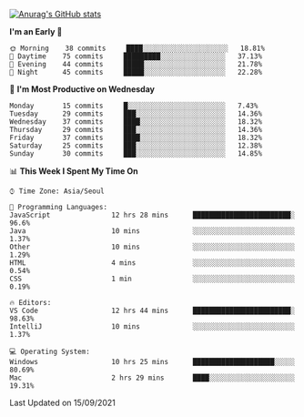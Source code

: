 
<!--
**BHyeonKim/BHyeonKim** is a ✨ _special_ ✨ repository because its `README.md` (this file) appears on your GitHub profile.

Here are some ideas to get you started:

- 🔭 I’m currently working on ...
- 🌱 I’m currently learning ...
- 👯 I’m looking to collaborate on ...
- 🤔 I’m looking for help with ...
- 💬 Ask me about ...
- 📫 How to reach me: ...
- 😄 Pronouns: ...
- ⚡ Fun fact: ...
-->
[![Anurag's GitHub stats](https://github-readme-stats.vercel.app/api?username=BHyeonKim&show_icons=true&theme=dark)
](https://github.com/anuraghazra/github-readme-stats)
<!--START_SECTION:waka-->
**I'm an Early 🐤** 

```text
🌞 Morning    38 commits     ████░░░░░░░░░░░░░░░░░░░░░   18.81% 
🌆 Daytime    75 commits     █████████░░░░░░░░░░░░░░░░   37.13% 
🌃 Evening    44 commits     █████░░░░░░░░░░░░░░░░░░░░   21.78% 
🌙 Night      45 commits     █████░░░░░░░░░░░░░░░░░░░░   22.28%

```
📅 **I'm Most Productive on Wednesday** 

```text
Monday       15 commits     █░░░░░░░░░░░░░░░░░░░░░░░░   7.43% 
Tuesday      29 commits     ███░░░░░░░░░░░░░░░░░░░░░░   14.36% 
Wednesday    37 commits     ████░░░░░░░░░░░░░░░░░░░░░   18.32% 
Thursday     29 commits     ███░░░░░░░░░░░░░░░░░░░░░░   14.36% 
Friday       37 commits     ████░░░░░░░░░░░░░░░░░░░░░   18.32% 
Saturday     25 commits     ███░░░░░░░░░░░░░░░░░░░░░░   12.38% 
Sunday       30 commits     ███░░░░░░░░░░░░░░░░░░░░░░   14.85%

```


📊 **This Week I Spent My Time On** 

```text
⌚︎ Time Zone: Asia/Seoul

💬 Programming Languages: 
JavaScript               12 hrs 28 mins      ████████████████████████░   96.6% 
Java                     10 mins             ░░░░░░░░░░░░░░░░░░░░░░░░░   1.37% 
Other                    10 mins             ░░░░░░░░░░░░░░░░░░░░░░░░░   1.29% 
HTML                     4 mins              ░░░░░░░░░░░░░░░░░░░░░░░░░   0.54% 
CSS                      1 min               ░░░░░░░░░░░░░░░░░░░░░░░░░   0.19%

🔥 Editors: 
VS Code                  12 hrs 44 mins      ████████████████████████░   98.63% 
IntelliJ                 10 mins             ░░░░░░░░░░░░░░░░░░░░░░░░░   1.37%

💻 Operating System: 
Windows                  10 hrs 25 mins      ████████████████████░░░░░   80.69% 
Mac                      2 hrs 29 mins       ████░░░░░░░░░░░░░░░░░░░░░   19.31%

```


 Last Updated on 15/09/2021
<!--END_SECTION:waka-->

